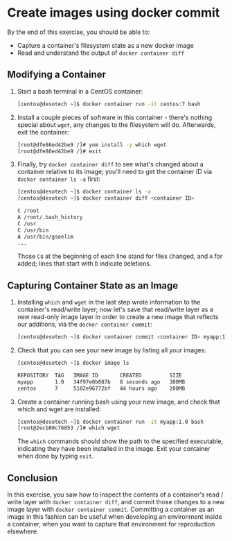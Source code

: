 # Create images using docker commit

By the end of this exercise, you should be able to:

 - Capture a container's filesystem state as a new docker image
 - Read and understand the output of `docker container diff`

## Modifying a Container

1.  Start a bash terminal in a CentOS container:

    ```bash
    [centos@desotech ~]$ docker container run -it centos:7 bash
    ```

2.  Install a couple pieces of software in this container - there's nothing special about `wget`, any changes to the filesystem will do. Afterwards, exit the container:

    ```bash
    [root@dfe86ed42be9 /]# yum install -y which wget
    [root@dfe86ed42be9 /]# exit
    ```

3.  Finally, try `docker container diff` to see what's changed about a container relative to its image; you'll need to get the container ID via `docker container ls -a` first:

    ```bash
    [centos@desotech ~]$ docker container ls -a
    [centos@desotech ~]$ docker container diff <container ID>

    C /root
    A /root/.bash_history
    C /usr
    C /usr/bin
    A /usr/bin/gsoelim
    ...
    ```

    Those `C`s at the beginning of each line stand for files `C`hanged, and `A` for `A`dded; lines that start with `D` indicate `D`eletions.

## Capturing Container State as an Image

1.  Installing `which` and `wget` in the last step wrote information to the container's read/write layer; now let's save that read/write layer as a new read-only image layer in order to create a new image that reflects our additions, via the `docker container commit`:

    ```bash
    [centos@desotech ~]$ docker container commit <container ID> myapp:1.0
    ```

2.  Check that you can see your new image by listing all your images:

    ```bash
    [centos@desotech ~]$ docker image ls

    REPOSITORY  TAG   IMAGE ID       CREATED         SIZE
    myapp       1.0   34f97e0b087b   8 seconds ago   300MB
    centos      7     5182e96772bf   44 hours ago    200MB
    ```

3.  Create a container running bash using your new image, and check that which and wget are installed:

    ```bash
    [centos@desotech ~]$ docker container run -it myapp:1.0 bash
    [root@2ecb80c76853 /]# which wget
    ```

    The `which` commands should show the path to the specified executable, indicating they have been installed in the image. Exit your container when done by typing `exit`.

## Conclusion

In this exercise, you saw how to inspect the contents of a container's read / write layer with `docker container diff`, and commit those changes to a new image layer with `docker container commit`. Committing a container as an image in this fashion can be useful when developing an environment inside a container, when you want to capture that environment for reproduction elsewhere.
